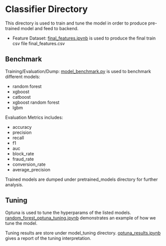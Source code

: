 # Classifier Directory

This directory is used to train and tune the model in order to produce pre-trained model and feed to backend.

* Feature Dataset: [final_features.ipynb](../feature-engineering/final_features.ipynb) is used to produce the final train csv
  file final_features.csv

## Benchmark
Training/Evaluation/Dump: [model_benchmark.py](./model_benchmark.py) is used to benchmark different models:
* random forest
* xgboost
* catboost
* xgboost random forest
* lgbm

Evaluation Metrics includes: 
- accuracy  
- precision    
- recall        
- f1       
- auc  
- block_rate  
- fraud_rate  
- conversion_rate  
- average_precision

Trained models are dumped under pretrained_models directory for further analysis.


## Tuning

Optuna is used to tune the hyperparams of the listed models. [random_forest_optuna_tuning.ipynb](./model_tuning/random_forest_optuna_tuning.ipynb) demonstrates an example of how we tune the model.

Tuning results are store under model_tuning directory. [optuna_results.ipynb](./model_tuning/optuna_results.ipynb) gives a report of the tuning interpretation.